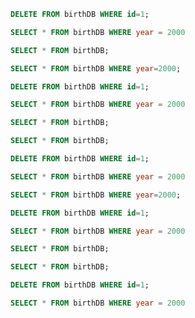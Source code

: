 ```sql
DELETE FROM birthDB WHERE id=1;
```

```sql
SELECT * FROM birthDB WHERE year = 2000
```

```sql
SELECT * FROM birthDB;
```

```sql
SELECT * FROM birthDB WHERE year=2000;
```

```sql
DELETE FROM birthDB WHERE id=1;
```

```sql
SELECT * FROM birthDB WHERE year = 2000
```

```sql
SELECT * FROM birthDB;
```

```sql
SELECT * FROM birthDB;
```

```sql
DELETE FROM birthDB WHERE id=1;
```

```sql
SELECT * FROM birthDB WHERE year = 2000
```

```sql
SELECT * FROM birthDB WHERE year=2000;
```

```sql
DELETE FROM birthDB WHERE id=1;
```

```sql
SELECT * FROM birthDB WHERE year = 2000
```

```sql
SELECT * FROM birthDB;
```

```sql
SELECT * FROM birthDB;
```

```sql
DELETE FROM birthDB WHERE id=1;
```

```sql
SELECT * FROM birthDB WHERE year = 2000
```

